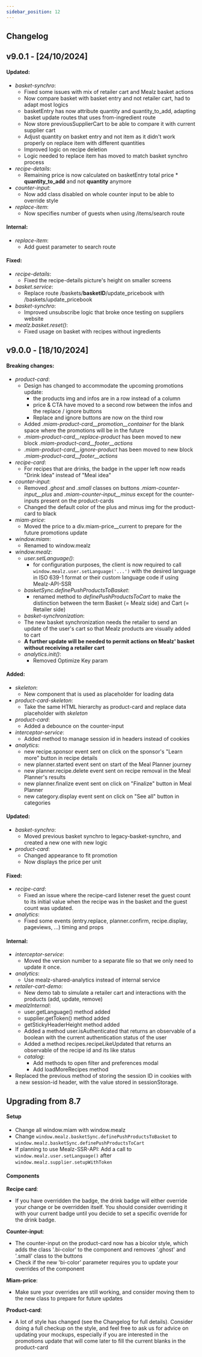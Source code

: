 ```yaml
---
sidebar_position: 12
---
```


## Changelog

## v9.0.1 - [24/10/2024]

#### Updated:
- *basket-synchro*:
  - Fixed some issues with mix of retailer cart and Mealz basket actions
  - Now compare basket with basket entry and not retailer cart, had to adapt most logics
  - basketEntry has now attribute quantity and quantity_to_add, adapting basket update routes that uses from-ingredient route
  - Now store previousSupplierCart to be able to compare it with current supplier cart
  - Adjust quantity on basket entry and not item as it didn't work properly on replace item with different quantities
  - Improved logic on recipe deletion
  - Logic needed to replace item has moved to match basket synchro process
- *recipe-details*:
  - Remaining price is now calculated on basketEntry total price * **quantity_to_add** and not **quantity** anymore
- *counter-input*:
  - Now add class disabled on whole counter input to be able to override style
- *replace-item*:
  - Now specifies number of guests when using /items/search route

#### Internal:
- *replace-item*:
  - Add guest parameter to search route

#### Fixed:
- *recipe-details*:
  - Fixed the recipe-details picture's height on smaller screens
- *basket.service*:
  - Replace route /baskets/**basketID**/update_pricebook with /baskets/update_pricebook
- *basket-synchro*:
  - Improved unsubscribe logic that broke once testing on suppliers website
- *mealz.basket.reset()*:
  - Fixed usage on basket with recipes without ingredients

## v9.0.0 - [18/10/2024]

#### Breaking changes:
- *product-card*:
  - Design has changed to accommodate the upcoming promotions update:
    - the products img and infos are in a row instead of a column
    - price & CTA have moved to a second row between the infos and the replace / ignore buttons
    - Replace and ignore buttons are now on the third row
  - Added *.miam-product-card__promotion__container* for the blank space where the promotions will be in the future
  - *.miam-product-card__replace-product* has been moved to new block *.miam-product-card__footer__actions*
  - *.miam-product-card__ignore-product* has been moved to new block *.miam-product-card__footer__actions*
- *recipe-card*:
  - For recipes that are drinks, the badge in the upper left now reads "Drink Idea" instead of "Meal idea"
- *counter-input*:
  - Removed *.ghost* and *.small* classes on buttons *.miam-counter-input__plus* and *.miam-counter-input__minus* except for the counter-inputs present on the product-cards
  - Changed the default color of the plus and minus img for the product-card to black
- *miam-price*:
  - Moved the price to a div.miam-price__current to prepare for the future promotions update
- *window.miam*:
  - Renamed to window.mealz
- *window.mealz*:
  - *user.setLanguage()*:
    - for configuration purposes, the client is now required to call `window.mealz.user.setLanguage('...')` with the desired language in ISO 639-1 format or their custom language code if using Mealz-API-SSR
  - *basketSync.definePushProductsToBasket*:
    - renamed method to *definePushProductsToCart* to make the distinction between the term Basket (= Mealz side) and Cart (= Retailer side)
  - *basket-synchronization*:
   - The new basket synchronization needs the retailer to send an update of the user's cart so that Mealz products are visually added to cart
   - **A further update will be needed to permit actions on Mealz' basket without receiving a retailer cart**
  - *analytics.init()*:
    - Removed Optimize Key param

#### Added:
- *skeleton*:
  - New component that is used as placeholder for loading data
- *product-card-skeleton*:
  - Take the same HTML hierarchy as product-card and replace data placeholder with *skeleton*
- *product-card*:
  - Added a debounce on the counter-input 
- *interceptor-service*:
  - Added method to manage session id in headers instead of cookies
- *analytics*:
  - new recipe.sponsor event sent on click on the sponsor's "Learn more" button in recipe details
  - new planner.started event sent on start of the Meal Planner journey
  - new planner.recipe.delete event sent on recipe removal in the Meal Planner's results
  - new planner.finalize event sent on click on "Finalize" button in Meal Planner
  - new category.display event sent on click on "See all" button in categories

#### Updated:
- *basket-synchro*:
  - Moved previous basket synchro to legacy-basket-synchro, and created a new one with new logic
- *product-card*:
  - Changed appearance to fit promotion
  - Now displays the price per unit

#### Fixed:
- *recipe-card*:
  - Fixed an issue where the recipe-card listener reset the guest count to its initial value when the recipe was in the basket and the guest count was updated.
- *analytics*:
  - Fixed some events (entry.replace, planner.confirm, recipe.display, pageviews, ...) timing and props

#### Internal:
- *interceptor-service*:
  - Moved the version number to a separate file so that we only need to update it once.
- *analytics*:
  - Use mealz-shared-analytics instead of internal service
- *retailer-cart-demo*:
  - New demo tab to simulate a retailer cart and interactions with the products (add, update, remove)
- *mealzInternal*:
  - user.getLanguage() method added
  - supplier.getToken() method added
  - getStickyHeaderHeight method added
  - Added a method user.isAuthenticated that returns an observable of a boolean with the current authentication status of the user
  - Added a method recipes.recipeLikeUpdated that returns an observable of the recipe id and its like status
  - *catalog*:
    - Add methods to open filter and preferences modal
    - Add loadMoreRecipes method
- Replaced the previous method of storing the session ID in cookies with a new session-id header, with the value stored in sessionStorage.


## Upgrading from 8.7

#### Setup
- Change all window.miam with window.mealz
- Change `window.mealz.basketSync.definePushProductsToBasket` to `window.mealz.basketSync.definePushProductsToCart`
- If planning to use Mealz-SSR-API: Add a call to `window.mealz.user.setLanguage()` after `window.mealz.supplier.setupWithToken`

#### Components

**Recipe card**:
- If you have overridden the badge, the drink badge will either override your change or be overridden itself. You should consider overriding it with your current badge until you decide to set a specific override for the drink badge.

**Counter-input**:
- The counter-input on the product-card now has a bicolor style, which adds the class '.bi-color' to the component and removes '.ghost' and '.small' class to the buttons
- Check if the new 'bi-color' parameter requires you to update your overrides of the component

**Miam-price**:
- Make sure your overrides are still working, and consider moving them to the new class to prepare for future updates

**Product-card**:
- A lot of style has changed (see the Changelog for full details). Consider doing a full checkup on the style, and feel free to ask us for advice on updating your mockups, especially if you are interested in the promotions update that will come later to fill the current blanks in the product-card
